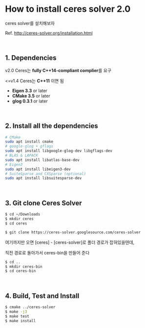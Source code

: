 # How to install ceres solver 2.0

ceres solver를 설치해보자

Ref. http://ceres-solver.org/installation.html

<br/>

## 1. Dependencies

v2.0 Ceres는 **fully C++14-compliant complier**를 요구

<=v1.4 Ceres는 **C++11** 이면 됨

* **Eigen 3.3** or later
* **CMake 3.5** or later
* **glog 0.3.1** or later

<br/>

## 2. Install all the dependencies

~~~bash
# CMake
sudo apt install cmake
# google-glog + gflags
sudo apt install libgoogle-glog-dev libgflags-dev
# BLAS & LAPACK
sudo apt install libatlas-base-dev
# Eigen3
sudo apt install libeigen3-dev
# SuiteSparse and CXSparse (optional)
sudo apt install libsuitesparse-dev
~~~

<br/>

## 3. Git clone Ceres Solver

~~~bash
$ cd ~/Downloads
$ mkdir ceres
$ cd ceres
~~~

~~~bash
$ git clone https://ceres-solver.googlesource.com/ceres-solver
~~~

여기까지만 오면 [ceres] - [ceres-solver]로 폴더 경로가 잡혀있을텐데,

직전 경로로 돌아가서 ceres-bin을 만들어 준다

~~~bash
$ cd ..
$ mkdir ceres-bin
$ cd ceres-bin
~~~

<br/>

## 4. Build, Test and Install

~~~bash
$ cmake ../ceres-solver
$ make -j3
$ make test
$ make install
~~~
